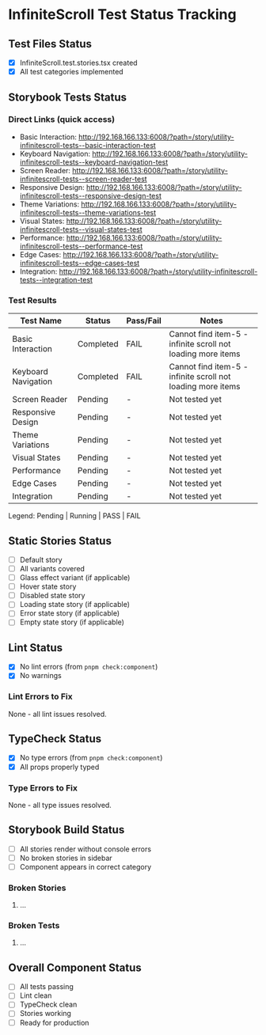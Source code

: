 # InfiniteScroll Test Status Tracking

## Test Files Status

- [x] InfiniteScroll.test.stories.tsx created
- [x] All test categories implemented

## Storybook Tests Status

### Direct Links (quick access)

- Basic Interaction: http://192.168.166.133:6008/?path=/story/utility-infinitescroll-tests--basic-interaction-test
- Keyboard Navigation: http://192.168.166.133:6008/?path=/story/utility-infinitescroll-tests--keyboard-navigation-test
- Screen Reader: http://192.168.166.133:6008/?path=/story/utility-infinitescroll-tests--screen-reader-test
- Responsive Design: http://192.168.166.133:6008/?path=/story/utility-infinitescroll-tests--responsive-design-test
- Theme Variations: http://192.168.166.133:6008/?path=/story/utility-infinitescroll-tests--theme-variations-test
- Visual States: http://192.168.166.133:6008/?path=/story/utility-infinitescroll-tests--visual-states-test
- Performance: http://192.168.166.133:6008/?path=/story/utility-infinitescroll-tests--performance-test
- Edge Cases: http://192.168.166.133:6008/?path=/story/utility-infinitescroll-tests--edge-cases-test
- Integration: http://192.168.166.133:6008/?path=/story/utility-infinitescroll-tests--integration-test

### Test Results

| Test Name           | Status    | Pass/Fail | Notes                                                       |
| ------------------- | --------- | --------- | ----------------------------------------------------------- |
| Basic Interaction   | Completed | FAIL      | Cannot find item-5 - infinite scroll not loading more items |
| Keyboard Navigation | Completed | FAIL      | Cannot find item-5 - infinite scroll not loading more items |
| Screen Reader       | Pending   | -         | Not tested yet                                              |
| Responsive Design   | Pending   | -         | Not tested yet                                              |
| Theme Variations    | Pending   | -         | Not tested yet                                              |
| Visual States       | Pending   | -         | Not tested yet                                              |
| Performance         | Pending   | -         | Not tested yet                                              |
| Edge Cases          | Pending   | -         | Not tested yet                                              |
| Integration         | Pending   | -         | Not tested yet                                              |

Legend: Pending | Running | PASS | FAIL

## Static Stories Status

- [ ] Default story
- [ ] All variants covered
- [ ] Glass effect variant (if applicable)
- [ ] Hover state story
- [ ] Disabled state story
- [ ] Loading state story (if applicable)
- [ ] Error state story (if applicable)
- [ ] Empty state story (if applicable)

## Lint Status

- [x] No lint errors (from `pnpm check:component`)
- [x] No warnings

### Lint Errors to Fix

None - all lint issues resolved.

## TypeCheck Status

- [x] No type errors (from `pnpm check:component`)
- [x] All props properly typed

### Type Errors to Fix

None - all type issues resolved.

## Storybook Build Status

- [ ] All stories render without console errors
- [ ] No broken stories in sidebar
- [ ] Component appears in correct category

### Broken Stories

1. ...

### Broken Tests

1. ...

## Overall Component Status

- [ ] All tests passing
- [ ] Lint clean
- [ ] TypeCheck clean
- [ ] Stories working
- [ ] Ready for production
